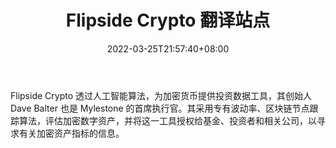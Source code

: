 ﻿---
weight: 
title: "Flipside Crypto 翻译站点"
description: "Flipside Crypto 透过人工智能算法，为加密货币提供投资数据工具，其创始人 Dave Balter 也是 Mylestone 的首席执行官"
date: 2022-03-25T21:57:40+08:00
lastmod: 2022-03-25T16:45:40+08:00
draft: false
authors: ["Metabd"]
featuredImage: "flipside-crypto.png"
link: ""
tags: ["数据分析","Flipside Crypto 翻译站点"]
categories: ["navigation"]
navigation: ["数据分析"]
lightgallery: true
toc: true
pinned: false
recommend: false
recommend1: false
---
Flipside Crypto 透过人工智能算法，为加密货币提供投资数据工具，其创始人 Dave Balter 也是 Mylestone 的首席执行官。其采用专有波动率、区块链节点跟踪算法，评估加密数字资产，并将这一工具授权给基金、投资者和相关公司，以寻求有关加密资产指标的信息。
